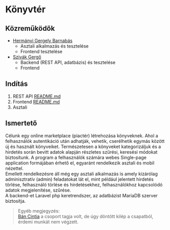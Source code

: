 # Könyvtér

## Közreműködők

* [Hermányi Gergely Barnabás](https://github.com/TheRealGerriii)
    * Asztali alkalmazás és tesztelése
    * Frontend tesztelése
* [Szivák Gergő](https://github.com/Gergosz-2000)
    * Backend (REST API, adatbázis) és tesztelése
    * Frontend
## Indítás

1) REST API [README.md](https://github.com/Gergosz-2000/Hermanyi_Gergely_Barnabas_and_Szivak_Gergo_konyvter/blob/main/api/konyvter/README.md)
2) Frontend [README.md](https://github.com/Gergosz-2000/Hermanyi_Gergely_Barnabas_and_Szivak_Gergo_konyvter/blob/main/web/konyvter/README.md)
3) Asztali

## Ismertető

Célunk egy online marketplace (piactér) létrehozása könyveknek. Ahol a felhasználók autentikáció után adhatják, vehetik, cserélhetik egymás között új és használt könyveiket. Természetesen a könyveket kategorizáljuk és a hirdetés során bevitt adatok alapján részletes szűrési, keresési módokat biztosítunk. A program a felhasználók számára webes Single-page application formájában érhető el, egyaránt rendelkezik asztali és mobil nézettel.<br>
Emellett rendelkezésre áll még egy asztali alkalmazás is amely kizárólag adminisztratív (admin) feladatokat lát el, mint például jelentett hirdetés törlése, felhasználó törlése és hirdetésekhez, felhasználókhoz kapcsolódó adatok megjelenítése, szűrése.<br>
A backend-et Laravel php keretrendszer, az adatbázist MariaDB szerver biztosítja. 

>Egyéb megjegyzés: <br> [Bán Cintia](https://github.com/bncinti) a csoport tagja volt, de úgy döntött kilép a csapatból, érdemi munkát nem végzett.
